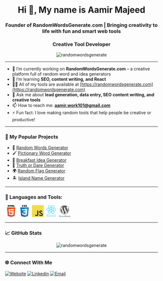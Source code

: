 <h1 align="center">Hi 👋, My name is Aamir Majeed</h1>
<h3 align="center">Founder of RandomWordsGenerate.com | Bringing creativity to life with fun and smart web tools</h3>
<h3 align="center">Creative Tool Developer</h3>

<p align="center">
  <img src="https://komarev.com/ghpvc/?username=randomwordsgenerate&label=Profile%20views&color=0e75b6&style=flat" alt="randomwordsgenerate" />
</p>

---

- 🔭 I’m currently working on **RandomWordsGenerate.com** – a creative platform full of random word and idea generators
- 🌱 I’m learning **SEO, content writing, and React**
- 👨‍💻 All of my tools are available at [https://randomwordsgenerate.com](https://randomwordsgenerate.com)
- 💬 Ask me about **lead generation, data entry, SEO content writing, and creative tools**
- 📫 How to reach me: **aamir.work101@gmail.com**
- ⚡ Fun fact: I love making random tools that help people be creative or productive!

---

### 🚀 My Popular Projects

- 🎯 [Random Words Generator](https://randomwordsgenerate.com/)
- 🖌️ [Pictionary Word Generator](https://randomwordsgenerate.com/pictionary-word-generator)
- 🍳 [Breakfast Idea Generator](https://randomwordsgenerate.com/random-breakfast-generator)
- 🎲 [Truth or Dare Generator](https://randomwordsgenerate.com/truth-or-dare-generator)
- 🌍 [Random Flag Generator](https://randomwordsgenerate.com/random-flag-generator)
- 🏝️ [Island Name Generator](https://randomwordsgenerate.com/island-name-generator)

---

### 🧰 Languages and Tools:

<p align="left">
  <img src="https://raw.githubusercontent.com/devicons/devicon/master/icons/html5/html5-original-wordmark.svg" alt="html5" width="40" height="40"/>
  <img src="https://raw.githubusercontent.com/devicons/devicon/master/icons/css3/css3-original-wordmark.svg" alt="css3" width="40" height="40"/>
  <img src="https://raw.githubusercontent.com/devicons/devicon/master/icons/javascript/javascript-original.svg" alt="javascript" width="40" height="40"/>
  <img src="https://raw.githubusercontent.com/devicons/devicon/master/icons/react/react-original-wordmark.svg" alt="react" width="40" height="40"/>
  <img src="https://raw.githubusercontent.com/devicons/devicon/master/icons/wordpress/wordpress-original.svg" alt="wordpress" width="40" height="40"/>
</p>

---

### 📈 GitHub Stats

<p align="center">
  <img src="https://github-readme-stats.vercel.app/api?username=randomwordsgenerate&show_icons=true&locale=en" alt="randomwordsgenerate" />
</p>

---

### 🌐 Connect With Me

<p align="left">
  <a href="https://randomwordsgenerate.com" target="blank"><img align="center" src="https://img.icons8.com/color/48/domain.png" alt="Website" width="30" /></a>
  <a href="https://www.linkedin.com/in/aamir-majeed143/" target="blank"><img align="center" src="https://img.icons8.com/color/48/linkedin.png" alt="Linkedin" width="30" /></a>
  <a href="mailto:aamir.work101@gmail.com" target="blank"><img align="center" src="https://img.icons8.com/color/48/gmail.png" alt="Email" width="30" /></a>
</p>
